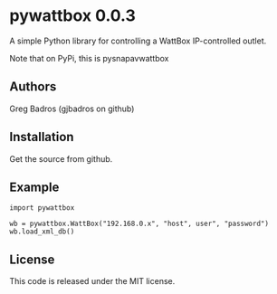 pywattbox 0.0.3
===============
A simple Python library for controlling a WattBox IP-controlled outlet.

Note that on PyPi, this is pysnapavwattbox


Authors
-------
Greg Badros (gjbadros on github)


Installation
------------

Get the source from github.


Example
-------
    import pywattbox

    wb = pywattbox.WattBox("192.168.0.x", "host", user", "password")
    wb.load_xml_db()


License
-------
This code is released under the MIT license.
